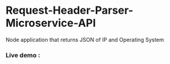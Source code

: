 # Request-Header-Parser-Microservice-API
Node application that returns JSON of IP and Operating System

### Live demo : 